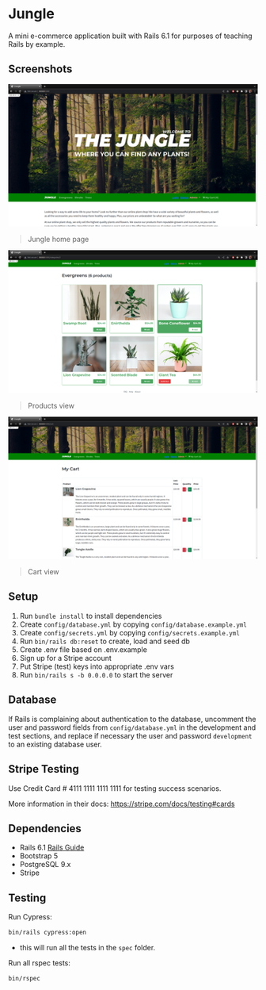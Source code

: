 # Jungle

A mini e-commerce application built with Rails 6.1 for purposes of teaching Rails by example.


## Screenshots
!["Screenshot of the home view"](https://github.com/Smoopfrog/jungle-rails/blob/master/public/images/home_page.png)
>Jungle home page

!["Screenshot of the products view"](https://github.com/Smoopfrog/jungle-rails/blob/master/public/images/product_page.png)
>Products view

!["Screenshot of the cart view"](https://github.com/Smoopfrog/jungle-rails/blob/master/public/images/cart_page.png)
>Cart view

## Setup

1. Run `bundle install` to install dependencies
2. Create `config/database.yml` by copying `config/database.example.yml`
3. Create `config/secrets.yml` by copying `config/secrets.example.yml`
4. Run `bin/rails db:reset` to create, load and seed db
5. Create .env file based on .env.example
6. Sign up for a Stripe account
7. Put Stripe (test) keys into appropriate .env vars
8. Run `bin/rails s -b 0.0.0.0` to start the server

## Database

If Rails is complaining about authentication to the database, uncomment the user and password fields from `config/database.yml` in the development and test sections, and replace if necessary the user and password `development` to an existing database user.

## Stripe Testing

Use Credit Card # 4111 1111 1111 1111 for testing success scenarios.

More information in their docs: <https://stripe.com/docs/testing#cards>

## Dependencies

- Rails 6.1 [Rails Guide](http://guides.rubyonrails.org/v6.1/)
- Bootstrap 5
- PostgreSQL 9.x
- Stripe

## Testing

Run Cypress:
```bash
bin/rails cypress:open
```
- this will run all the tests in the `spec` folder.

Run all rspec tests:
```bash
bin/rspec
```